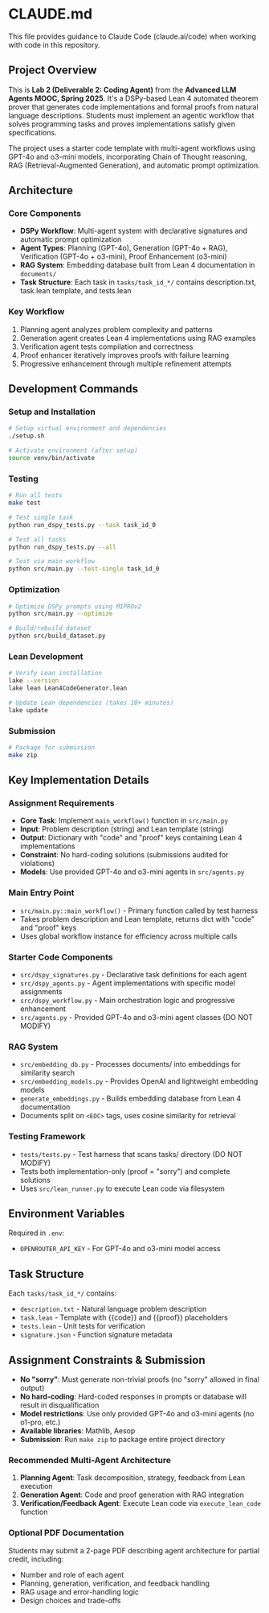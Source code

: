 # CLAUDE.md

This file provides guidance to Claude Code (claude.ai/code) when working with code in this repository.

## Project Overview

This is **Lab 2 (Deliverable 2: Coding Agent)** from the **Advanced LLM Agents MOOC, Spring 2025**. It's a DSPy-based Lean 4 automated theorem prover that generates code implementations and formal proofs from natural language descriptions. Students must implement an agentic workflow that solves programming tasks and proves implementations satisfy given specifications.

The project uses a starter code template with multi-agent workflows using GPT-4o and o3-mini models, incorporating Chain of Thought reasoning, RAG (Retrieval-Augmented Generation), and automatic prompt optimization.

## Architecture

### Core Components
- **DSPy Workflow**: Multi-agent system with declarative signatures and automatic prompt optimization
- **Agent Types**: Planning (GPT-4o), Generation (GPT-4o + RAG), Verification (GPT-4o + o3-mini), Proof Enhancement (o3-mini)
- **RAG System**: Embedding database built from Lean 4 documentation in `documents/`
- **Task Structure**: Each task in `tasks/task_id_*/` contains description.txt, task.lean template, and tests.lean

### Key Workflow
1. Planning agent analyzes problem complexity and patterns
2. Generation agent creates Lean 4 implementations using RAG examples
3. Verification agent tests compilation and correctness
4. Proof enhancer iteratively improves proofs with failure learning
5. Progressive enhancement through multiple refinement attempts

## Development Commands

### Setup and Installation
```bash
# Setup virtual environment and dependencies
./setup.sh

# Activate environment (after setup)
source venv/bin/activate
```

### Testing
```bash
# Run all tests
make test

# Test single task
python run_dspy_tests.py --task task_id_0

# Test all tasks
python run_dspy_tests.py --all

# Test via main workflow
python src/main.py --test-single task_id_0
```

### Optimization
```bash
# Optimize DSPy prompts using MIPROv2
python src/main.py --optimize

# Build/rebuild dataset
python src/build_dataset.py
```

### Lean Development
```bash
# Verify Lean installation
lake --version
lake lean Lean4CodeGenerator.lean

# Update Lean dependencies (takes 10+ minutes)
lake update
```

### Submission
```bash
# Package for submission
make zip
```

## Key Implementation Details

### Assignment Requirements
- **Core Task**: Implement `main_workflow()` function in `src/main.py` 
- **Input**: Problem description (string) and Lean template (string)
- **Output**: Dictionary with "code" and "proof" keys containing Lean 4 implementations
- **Constraint**: No hard-coding solutions (submissions audited for violations)
- **Models**: Use provided GPT-4o and o3-mini agents in `src/agents.py`

### Main Entry Point  
- `src/main.py::main_workflow()` - Primary function called by test harness
- Takes problem description and Lean template, returns dict with "code" and "proof" keys
- Uses global workflow instance for efficiency across multiple calls

### Starter Code Components
- `src/dspy_signatures.py` - Declarative task definitions for each agent
- `src/dspy_agents.py` - Agent implementations with specific model assignments  
- `src/dspy_workflow.py` - Main orchestration logic and progressive enhancement
- `src/agents.py` - Provided GPT-4o and o3-mini agent classes (DO NOT MODIFY)

### RAG System
- `src/embedding_db.py` - Processes documents/ into embeddings for similarity search
- `src/embedding_models.py` - Provides OpenAI and lightweight embedding models
- `generate_embeddings.py` - Builds embedding database from Lean 4 documentation
- Documents split on `<EOC>` tags, uses cosine similarity for retrieval

### Testing Framework
- `tests/tests.py` - Test harness that scans tasks/ directory (DO NOT MODIFY)
- Tests both implementation-only (proof = "sorry") and complete solutions
- Uses `src/lean_runner.py` to execute Lean code via filesystem

## Environment Variables
Required in `.env`:
- `OPENROUTER_API_KEY` - For GPT-4o and o3-mini model access

## Task Structure
Each `tasks/task_id_*/` contains:
- `description.txt` - Natural language problem description
- `task.lean` - Template with {{code}} and {{proof}} placeholders
- `tests.lean` - Unit tests for verification
- `signature.json` - Function signature metadata

## Assignment Constraints & Submission
- **No "sorry"**: Must generate non-trivial proofs (no "sorry" allowed in final output)
- **No hard-coding**: Hard-coded responses in prompts or database will result in disqualification
- **Model restrictions**: Use only provided GPT-4o and o3-mini agents (no o1-pro, etc.)
- **Available libraries**: Mathlib, Aesop
- **Submission**: Run `make zip` to package entire project directory

### Recommended Multi-Agent Architecture
1. **Planning Agent**: Task decomposition, strategy, feedback from Lean execution
2. **Generation Agent**: Code and proof generation with RAG integration  
3. **Verification/Feedback Agent**: Execute Lean code via `execute_lean_code` function

### Optional PDF Documentation
Students may submit a 2-page PDF describing agent architecture for partial credit, including:
- Number and role of each agent
- Planning, generation, verification, and feedback handling
- RAG usage and error-handling logic
- Design choices and trade-offs